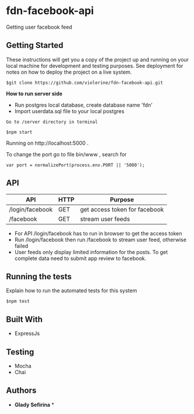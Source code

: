 # fdn-facebook-api

Getting user facebook feed

## Getting Started

These instructions will get you a copy of the project up and running on your local machine for development and testing purposes. See deployment for notes on how to deploy the project on a live system.


```
$git clone https://github.com/violerine/fdn-facebook-api.git
```

<b>How to run server side</b>

* Run postgres local database, create database name 'fdn'
* Import userdata.sql file to your local  postgres 


```
Go to /server directory in terminal

$npm start
```

Running on http://localhost:5000 .

To change the port go to file bin/www , search for 

```
var port = normalizePort(process.env.PORT || '5000');

```

## API 


| API  | HTTP | Purpose |
| ------------- | ------------ | ------------- |
| /login/facebook | GET | get access token for facebook   |
| /facebook | GET | stream user feeds |

* For API /login/facebook has to run in browser to get the access token
* Run /login/facebook then run /facebook to stream user feed, otherwise failed
* User feeds only display limited information for the posts. To get complete data need to submit app review to facebook. 


## Running the tests

Explain how to run the automated tests for this system

```
$npm test
```


## Built With

* ExpressJs 

## Testing

* Mocha
* Chai

## Authors

* **Glady Sefirina** *



